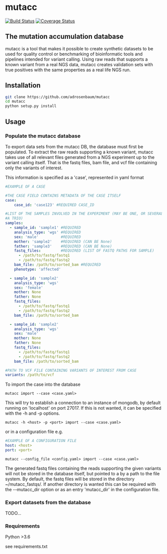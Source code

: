 # mutacc
[![Build Status](https://travis-ci.org/adrosenbaum/mutacc.png)](https://travis-ci.org/adrosenbaum/mutacc)
[![Coverage Status](https://coveralls.io/repos/github/adrosenbaum/mutacc/badge.svg?branch=master)](https://coveralls.io/github/adrosenbaum/mutacc?branch=master)

## The mutation accumulation database

mutacc is a tool that makes it possible to create synthetic datasets to be used
for quality control or benchmarking of bioinformatic tools and pipelines intended
for variant calling. Using raw reads that supports a known variant from a real
NGS data, mutacc creates validation sets with true positives with the same
properties as a real life NGS run.

## Installation

```bash
git clone https://github.com/adrosenbaum/mutacc
cd mutacc
python setup.py install
```
## Usage

### Populate the mutacc database

To export data sets from the mutacc DB, the database must first be populated. To
extract the raw reads supporting a known variant, mutacc takes use of all
relevant files generated from a NGS experiment up to the variant calling itself.
That is the fastq files, bam file, and vcf file containing only the variants of
interest.

This information is specified as a 'case', represented in yaml format

```yaml
#EXAMPLE OF A CASE

#THE CASE FIELD CONTAINS METADATA OF THE CASE ITSELF
case:
    case_id: 'case123' #REQUIRED CASE_ID

#LIST OF THE SAMPLES INVOLVED IN THE EXPERIMENT (MAY BE ONE, OR SEVERAL, E.G.
#A TRIO)
samples:
  - sample_id: 'sample1' #REQUIRED
    analysis_type: 'wgs' #REQUIRED
    sex: 'male'          #REQUIRED
    mother: 'sample2'    #REQUIRED (CAN BE None)
    father: 'sample3'    #REQUIRED (CAN BE None)
    fastq_files:         #REQUIRED (LIST OF FASTQ PATHS FOR SAMPLE)
      - /path/to/fastq/fastq1
      - /path/to/fastq/fastq2
    bam_file: /path/to/sorted_bam #REQUIRED
    phenotype: 'affected'

  - sample_id: 'sample2'
    analysis_type: 'wgs'
    sex: 'female'        
    mother: None           
    father: None         
    fastq_files:    
      - /path/to/fastq/fastq1
      - /path/to/fastq/fastq2
    bam_file: /path/to/sorted_bam

  - sample_id: 'sample2'
    analysis_type: 'wgs'
    sex: 'male'         
    mother: None             
    father: None            
    fastq_files:       
      - /path/to/fastq/fastq1
      - /path/to/fastq/fastq2
    bam_file: /path/to/sorted_bam

#PATH TO VCF FILE CONTAINING VARIANTS OF INTEREST FROM CASE
variants: /path/to/vcf
```

To import the case into the database

```console
mutacc import --case <case.yaml>
```

This will try to establish a connection to an instance of mongodb, by default
running on 'localhost' on port 27017. If this is not wanted, it can be specified
with the -h and -p options.

```console
mutacc -h <host> -p <port> import --case <case.yaml>
```

or in a configuration file e.g.
```yaml
#EXAMPLE OF A CONFIGURATION FILE
host: <host>
port: <port>
```

```console
mutacc --config_file <config.yaml> import --case <case.yaml>
```

The generated fastq files containing the reads supporting the given variants
will not be stored in the database itself, but pointed to a by a path to the
file system. By default, the fastq files will be stored in the directory
~/mutacc_fastqs/. If another directory is wanted this can be required with the
--mutacc_dir option or as an entry 'mutacc_dir' in the configuration file.

### Export datasets from the database
TODO...

### Requirements

Python >3.6

see requirements.txt
